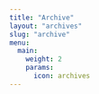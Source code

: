 ```yaml
---
title: "Archive"
layout: "archives"
slug: "archive"
menu:
  main:
    weight: 2
    params:
      icon: archives
---
```

